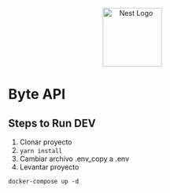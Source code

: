 <p align="center">
  <a href="http://nestjs.com/" target="blank"><img src="https://nestjs.com/img/logo-small.svg" width="120" alt="Nest Logo" /></a>
</p>

# Byte API
## Steps to Run DEV

1. Clonar proyecto
2. ```yarn install```
3. Cambiar archivo .env_copy a .env
5. Levantar proyecto
```
docker-compose up -d
```
